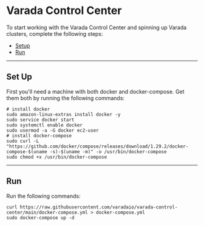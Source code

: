 # Varada Control Center
To start working with the Varada Control Center and spinning up Varada clusters, complete the following steps:
 - [Setup](#set-up)
 - [Run](#Run)
---
## Set Up
First you'll need a machine with both docker and docker-compose.
Get them both by running the following commands:
```
# install docker
sudo amazon-linux-extras install docker -y
sudo service docker start
sudo systemctl enable docker
sudo usermod -a -G docker ec2-user
# install docker-compose
sudo curl -L "https://github.com/docker/compose/releases/download/1.29.2/docker-compose-$(uname -s)-$(uname -m)" -o /usr/bin/docker-compose
sudo chmod +x /usr/bin/docker-compose
```
---
## Run
Run the following commands:
```
curl https://raw.githubusercontent.com/varadaio/varada-control-center/main/docker-compose.yml > docker-compose.yml
sudo docker-compose up -d
```
